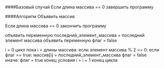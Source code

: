 ####Базовый случай
 Если длина массива == 0
  завершить программу

####Алгоритм
 Объявить массив

 Если длина массива == 0
  закончить программу

 объявить переменную последний_элемент_массива = последний элемент массива
 объявить переменную флаг = false
 
 i = 0
 цикл пока i < длины массива:
  если элемент массива % 2 == 0:
    если флаг == true:
     массив[i] = последний_элемент_массива
     флаг = false
    иначе:
     флаг = true
  конец условия 
  i = i + 1
 конец цикла 